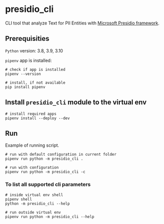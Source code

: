# presidio_cli

CLI tool that analyze Text for PII Entities with [Microsoft Presidio framework](https://github.com/microsoft/presidio).

## Prerequisities

`Python` version: 3.8, 3.9, 3.10

`pipenv` app is installed:

```shell
# check if app is installed
pipenv --version

# install, if not available
pip install pipenv
```

## Install `presidio_cli` module to the virtual env

```shell
# install required apps
pipenv install --deploy --dev
```

## Run

Example of running script.
```shell
# run with default configuration in current folder
pipenv run python -m presidio_cli .

# run with configuration 
pipenv run python -m presidio_cli -c 

```

### To list all supported cli parameters

```shell
# inside virtual env shell
pipenv shell
python -m presidio_cli --help

# run outside virtual env
pipenv run python -m presidio_cli --help

```

